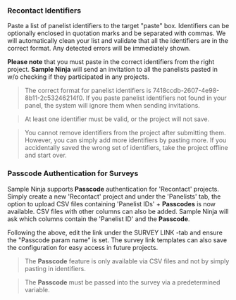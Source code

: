 ### Recontact Identifiers

Paste a list of panelist identifiers to the target "paste" box. Identifiers can be optionally enclosed in quotation marks and be separated with commas. We will automatically clean your list and validate that all the identifiers are in the correct format. Any detected errors will be immediately shown. 

**Please note** that you must paste in the correct identifiers from the right project. **Sample Ninja** will send an invitation to all the panelists pasted in w/o checking if they participated in any projects.

> The correct format for panelist identifiers is 7418ccdb-2607-4e98-8b11-2c53246214f0. If you paste panelist identifiers not found in your panel, the system will ignore them when sending invitations.

> At least one identifier must be valid, or the project will not save.

> You cannot remove identifiers from the project after submitting them. However, you can simply add more identifiers by pasting more. If you accidentally saved the wrong set of identifiers, take the project offline and start over.

### Passcode Authentication for Surveys

Sample Ninja supports **Passcode** authentication for 'Recontact' projects. Simply create a new 'Recontact' project and under the 'Panelists' tab, the option to upload CSV files containing 'Panelist IDs' + **Passcodes** is now available. CSV files with other columns can also be added. Sample Ninja will ask which columns contain the 'Panelist ID' and the **Passcode**.

Following the above, edit the link under the SURVEY LINK -tab and ensure the "Passcode param name” is set. The survey link templates can also save the configuration for easy access in future projects.

> The **Passcode** feature is only available via CSV files and not by simply pasting in identifiers.

> The **Passcode** must be passed into the survey via a predetermined variable.
